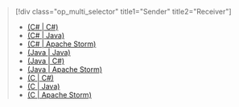 > [!div class="op_multi_selector" title1="Sender" title2="Receiver"]
> * [(C# | C#)](../articles/event-hubs/event-hubs-csharp-ephcs-getstarted.md)
> * [(C# | Java)](../articles/event-hubs/event-hubs-csharp-ephjava-getstarted.md)
> * [(C# | Apache Storm)](../articles/event-hubs/event-hubs-csharp-storm-getstarted.md)
> * [(Java | Java)](../articles/event-hubs/event-hubs-java-ephjava-getstarted.md)
> * [(Java | C#)](../articles/event-hubs/event-hubs-java-ephcs-getstarted.md)
> * [(Java | Apache Storm)](../articles/event-hubs/event-hubs-java-storm-getstarted.md)
> * [(C | C#)](../articles/event-hubs/event-hubs-c-ephcs-getstarted.md)
> * [(C | Java)](../articles/event-hubs/event-hubs-c-ephjava-getstarted.md)
> * [(C | Apache Storm)](../articles/event-hubs/event-hubs-c-storm-getstarted.md)
> 
> 



<!--HONumber=Nov16_HO2-->


